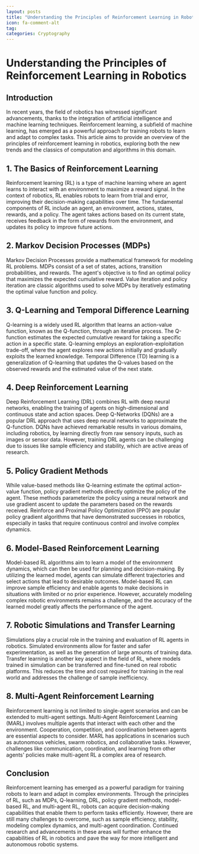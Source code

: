 ```yaml
---
layout: posts
title: "Understanding the Principles of Reinforcement Learning in Robotics"
icon: fa-comment-alt
tag:      
categories: Cryptography
---
```



# Understanding the Principles of Reinforcement Learning in Robotics

## Introduction
In recent years, the field of robotics has witnessed significant advancements, thanks to the integration of artificial intelligence and machine learning techniques. Reinforcement learning, a subfield of machine learning, has emerged as a powerful approach for training robots to learn and adapt to complex tasks. This article aims to provide an overview of the principles of reinforcement learning in robotics, exploring both the new trends and the classics of computation and algorithms in this domain.

## 1. The Basics of Reinforcement Learning
Reinforcement learning (RL) is a type of machine learning where an agent learns to interact with an environment to maximize a reward signal. In the context of robotics, RL enables robots to learn from trial and error, improving their decision-making capabilities over time. The fundamental components of RL include an agent, an environment, actions, states, rewards, and a policy. The agent takes actions based on its current state, receives feedback in the form of rewards from the environment, and updates its policy to improve future actions.

## 2. Markov Decision Processes (MDPs)
Markov Decision Processes provide a mathematical framework for modeling RL problems. MDPs consist of a set of states, actions, transition probabilities, and rewards. The agent's objective is to find an optimal policy that maximizes the expected cumulative reward. Value iteration and policy iteration are classic algorithms used to solve MDPs by iteratively estimating the optimal value function and policy.

## 3. Q-Learning and Temporal Difference Learning
Q-learning is a widely used RL algorithm that learns an action-value function, known as the Q-function, through an iterative process. The Q-function estimates the expected cumulative reward for taking a specific action in a specific state. Q-learning employs an exploration-exploitation trade-off, where the agent explores new actions initially and gradually exploits the learned knowledge. Temporal Difference (TD) learning is a generalization of Q-learning that updates the Q-values based on the observed rewards and the estimated value of the next state.

## 4. Deep Reinforcement Learning
Deep Reinforcement Learning (DRL) combines RL with deep neural networks, enabling the training of agents on high-dimensional and continuous state and action spaces. Deep Q-Networks (DQNs) are a popular DRL approach that uses deep neural networks to approximate the Q-function. DQNs have achieved remarkable results in various domains, including robotics, by learning directly from raw sensory inputs, such as images or sensor data. However, training DRL agents can be challenging due to issues like sample efficiency and stability, which are active areas of research.

## 5. Policy Gradient Methods
While value-based methods like Q-learning estimate the optimal action-value function, policy gradient methods directly optimize the policy of the agent. These methods parameterize the policy using a neural network and use gradient ascent to update the parameters based on the rewards received. Reinforce and Proximal Policy Optimization (PPO) are popular policy gradient algorithms that have demonstrated successes in robotics, especially in tasks that require continuous control and involve complex dynamics.

## 6. Model-Based Reinforcement Learning
Model-based RL algorithms aim to learn a model of the environment dynamics, which can then be used for planning and decision-making. By utilizing the learned model, agents can simulate different trajectories and select actions that lead to desirable outcomes. Model-based RL can improve sample efficiency and enable agents to make decisions in situations with limited or no prior experience. However, accurately modeling complex robotic environments remains a challenge, and the accuracy of the learned model greatly affects the performance of the agent.

## 7. Robotic Simulations and Transfer Learning
Simulations play a crucial role in the training and evaluation of RL agents in robotics. Simulated environments allow for faster and safer experimentation, as well as the generation of large amounts of training data. Transfer learning is another key aspect in the field of RL, where models trained in simulation can be transferred and fine-tuned on real robotic platforms. This reduces the time and cost required for training in the real world and addresses the challenge of sample inefficiency.

## 8. Multi-Agent Reinforcement Learning
Reinforcement learning is not limited to single-agent scenarios and can be extended to multi-agent settings. Multi-Agent Reinforcement Learning (MARL) involves multiple agents that interact with each other and the environment. Cooperation, competition, and coordination between agents are essential aspects to consider. MARL has applications in scenarios such as autonomous vehicles, swarm robotics, and collaborative tasks. However, challenges like communication, coordination, and learning from other agents' policies make multi-agent RL a complex area of research.

## Conclusion
Reinforcement learning has emerged as a powerful paradigm for training robots to learn and adapt in complex environments. Through the principles of RL, such as MDPs, Q-learning, DRL, policy gradient methods, model-based RL, and multi-agent RL, robots can acquire decision-making capabilities that enable them to perform tasks efficiently. However, there are still many challenges to overcome, such as sample efficiency, stability, modeling complex dynamics, and multi-agent coordination. Continued research and advancements in these areas will further enhance the capabilities of RL in robotics and pave the way for more intelligent and autonomous robotic systems.